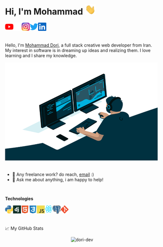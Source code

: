 # Hi, I'm Mohammad <img src="img/hand.gif" width="35px">

<a href="https://www.youtube.com">
  <img align="left" alt="Dori Learn Youtube" width="27px" src="img/youtube.svg" />
</a>
<a href="https://www.github.com">
  <img align="left" alt="Dori Dev Github" width="27px" src="img/github.png" />
</a>
<a href="https://www.instagram.com">
  <img align="left" alt="Mohammad Instagram" width="27px" src="img/instagram.png" />
</a>
<a href="https://twitter.com">
  <img align="left" alt="Mohammad Twitter" width="27px" src="img/twitter.svg" />
</a>
<a href="https://www.linkedin.com">
  <img align="left" alt="Mohammad Linkedin" width="27px" src="img/linkedin.svg" />
</a>

<br />
<br />
<br />

Hello, I'm [Mohammad Dori](https://github.com/dori-dev), a full stack creative web developer from Iran. My interest in software is in dreaming up ideas and realizing them. I love learning and I share my knowledge.

<img alt="GIF" src="img/code.gif" width="500" height="320" style="margin-bottom: 20px" />

- 💼 Any freelance work? do reach, [email](mailto:mr.dori.dev@gmail.com) :)
- 💬 Ask me about anything, i am happy to help!

<br />

**Technologies**

<img align="left" alt="Python" width="26px" src="img/python.png" />

<img align="left" alt="Django" width="26px" src="img/django.png" />

<img align="left" alt="HTML5" width="26px" src="img/html.svg" />

<img align="left" alt="CSS3" width="26px" src="img/css.svg" />

<img align="left" alt="JavaScript" width="26px" src="img/javascript.png" />

<img align="left" alt="React" width="26px" src="img/react.png" />

<img align="left" alt="PostgreSQL" width="26px" src="img/postgresql.png" />

<img align="left" alt="Git" width="26px" src="img/git.png" />

<br />
<br />
<br />

📈 My GitHub Stats

<p align="center"> <img src="https://github-readme-stats.vercel.app/api?username=dori-dev&show_icons=true&theme=gotham" alt="dori-dev" />
